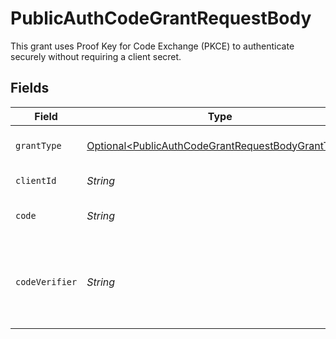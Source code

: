 # PublicAuthCodeGrantRequestBody

This grant uses Proof Key for Code Exchange (PKCE) to authenticate securely without requiring a client secret.


## Fields

| Field                                                                                                                          | Type                                                                                                                           | Required                                                                                                                       | Description                                                                                                                    |
| ------------------------------------------------------------------------------------------------------------------------------ | ------------------------------------------------------------------------------------------------------------------------------ | ------------------------------------------------------------------------------------------------------------------------------ | ------------------------------------------------------------------------------------------------------------------------------ |
| `grantType`                                                                                                                    | [Optional\<PublicAuthCodeGrantRequestBodyGrantType>](../../models/components/PublicAuthCodeGrantRequestBodyGrantType.md)       | :heavy_minus_sign:                                                                                                             | The grant type. This value must be set to "authorization_code".                                                                |
| `clientId`                                                                                                                     | *String*                                                                                                                       | :heavy_check_mark:                                                                                                             | The client ID of the application.                                                                                              |
| `code`                                                                                                                         | *String*                                                                                                                       | :heavy_check_mark:                                                                                                             | The authorization code supplied to the callback.                                                                               |
| `codeVerifier`                                                                                                                 | *String*                                                                                                                       | :heavy_check_mark:                                                                                                             | The code verifier used to authenticate the request. This value is generated by the client and must be included in the request. |
